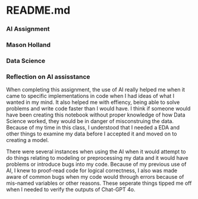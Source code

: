 # README.md

### AI Assignment
### Mason Holland
### Data Science
### Reflection on AI assisstance

When completing this assignment, the use of AI really helped me when it came to specific implementations in code when I had ideas of what I wanted in my mind. It also helped me with effiency, being able to solve problems and write code faster than I would have. I think if someone would have been creating this notebook without proper knowledge of how Data Science worked, they would be in danger of misconstruing the data. Because of my time in this class, I understood that I needed a EDA and other things to examine my data before I accepted it and moved on to creating a model.

There were several instances when using the AI when it would attempt to do things relating to modeling or preprocessing my data and it would have problems or introduce bugs into my code. Because of my previous use of AI, I knew to proof-read code for logical correctness, I also was made aware of common bugs when my code would through errors because of mis-named variables or other reasons. These seperate things tipped me off when I needed to verify the outputs of Chat-GPT 4o.